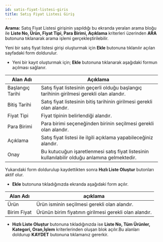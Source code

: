 ```yaml
---
id: satis-fiyat-listesi-giris
title: Satış Fiyat Listesi Giriş
---
```


**Arama:** Satış Fiyat Listesi girişinin yapıldığı bu ekranda yeralan arama bloğu ile **Liste No, Ürün, Fiyat Tipi, Para Birimi, Açıklama** kriterleri üzerinden **ARA**  butonuna tıklanarak arama işlemi gerçekleştirilebilir.

Yeni bir satış fiyat listesi girişi oluşturmak için  **Ekle** butonuna tıklanılır açılan sayfadaki form doldurulur.


- Yeni bir kayıt oluşturmak için; **Ekle** butonuna tıklanarak aşağıdaki formun açılması sağlanır.

|Alan Adı|Açıklama|
|--|--|
|Başlangıç Tarihi|Satış fiyat listesinin geçerli olduğu başlangıç tarihinin girilmesi gerekli olan alandır.|
|Bitiş Tarihi |Satış fiyat listesinin bitiş tarihinin girilmesi gerekli olan alandır.|
|Fiyat Tipi |Fiyat tipinin belirlendiği alandır.|
|Para Birimi |Para birimi seçeneğinden birinin seçilmesi gerekli olan alandır.	|
|Açıklama|Satış fiyat listesi ile ilgili açıklama yapabileceğiniz alandır.|
|Onay|Bu kutucuğun işaretlenmesi satış fiyat listesinin kullanılabilir olduğu anlamına gelmektedir.|

Yukarıdaki form doldurulup kaydettikten sonra  **Hızlı Liste Oluştur** butonları aktif olur.

- **Ekle** butonuna tıkladığınızda ekranda aşağıdaki form açılır.

|Alan Adı|açıklama|
|--|--|
|Ürün|Ürün isminin seçilmesi gerekli olan alandır.|
|Birim Fiyat|Ürünün birim fiyatının girilmesi gerekli olan alandır.|

- **Hızlı Liste Oluştur** butonuna tıkladığınızda ise **Liste No, Tüm Ürünler, Kategori, Oran,İşlem** kriterlerinden oluşan blok açılır.Bu alanları doldurup **KAYDET** butonuna tıklamanız gererkir.
